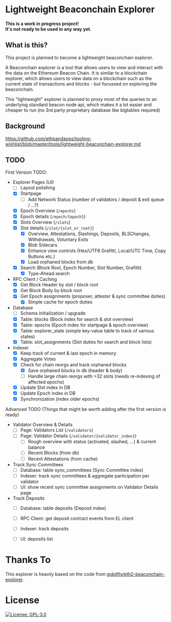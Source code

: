 # Lightweight Beaconchain Explorer

<b>This is a work in progress project!\
It's not ready to be used in any way yet.</b>

## What is this?
This project is planned to become a lightweight beaconchain explorer.

A Beaconchain explorer is a tool that allows users to view and interact with the data on the Ethereum Beacon Chain. It is similar to a blockchain explorer, which allows users to view data on a blockchain such as the current state of transactions and blocks - but focussed on exploring the beaconchain.

This "lightweight" explorer is planned to proxy most of the queries to an underlying standard beacon node api, which makes it a lot easier and cheaper to run (no 3rd party proprietary database like bigtables required)

## Background
https://github.com/ethpandaops/tooling-wishlist/blob/master/tools/lightweight-beaconchain-explorer.md

## TODO

First Version TODO:

* Explorer Pages (UI)
  * [ ] Layout polishing
  * [x] Startpage
    * [ ] Add Network Status (number of validators / deposit & exit queue / ...?)
  * [x] Epoch Overview (`/epochs`)
  * [x] Epoch details (`/epoch/{epoch}`)
  * [x] Slots Overview (`/slots`)
  * [x] Slot details (`/slot/{slot_or_root}`)
    * [x] Overview, Attestations, Slashings, Deposits, BLSChanges, Withdrawals, Voluntary Exits
    * [x] Blob Sidecars
    * [x] Enhance view controls (Hex/UTF8 Grafitti, Local/UTC Time, Copy Buttons etc.)
    * [x] Load orphaned blocks from db
  * [x] Search (Block Root, Epoch Number, Slot Number, Grafitti)
    * [x] Type-Ahead search
* RPC Client / Caching
  * [x] Get Block Header by slot / block root
  * [x] Get Block Body by block root
  * [x] Get Epoch assignments (proposer, attester & sync committee duties)
    * [x] Simple cache for epoch duties
* Database
  * [ ] Schema initialization / upgrade
  * [x] Table: blocks (Block index for search & slot overview)
  * [x] Table: epochs (Epoch index for startpage & epoch overview)
  * [x] Table: explorer_state (simple key-value table to track of various states)
  * [x] Table: slot_assignments (Slot duties for search and block lists)
* Indexer
  * [x] Keep track of current & last epoch in memory
  * [x] Aggregate Votes
  * [x] Check for chain reorgs and track orphaned blocks
    * [x] Save orphaned blocks in db (header & body)
    * [ ] Handle large chain reorgs with >32 slots (needs re-indexing of affected epochs)
  * [x] Update Slot index in DB
  * [x] Update Epoch index in DB
  * [x] Synchronization (index older epochs)

Advanced TODO (Things that might be worth adding after the first version is ready)

* Validator Overview & Details
  * [ ] Page: Validators List (`/validators`)
  * [ ] Page: Validator Details (`/validator/{validator_index}`)
    * [ ] Rough overview with status (activated, slashed, ...) & current balance
    * [ ] Recent Blocks (from db) 
    * [ ] Recent Attestations (from cache) 
* Track Sync Committees
  * [ ] Database: table sync_committees (Sync Committee index)
  * [ ] Indexer: track sync committees & aggregate participation per validator
  * [ ] UI: show recent sync committee assignments on Validator Details page
* Track Deposits
  * [ ] Database: table deposits (Deposit index)
  * [ ] RPC Client: get deposit contract events from EL client
  * [ ] Indexer: track deposits
  * [ ] UI: deposits list


# Thanks To

This explorer is heavily based on the code from [gobitfly/eth2-beaconchain-explorer](https://github.com/gobitfly/eth2-beaconchain-explorer).

# License

[![License: GPL-3.0](https://img.shields.io/badge/license-GPLv3-blue.svg)](https://www.gnu.org/licenses/gpl-3.0)
